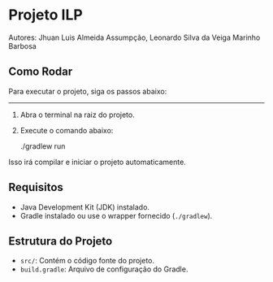 # Projeto ILP

Autores: Jhuan Luis Almeida Assumpção, Leonardo Silva da Veiga Marinho Barbosa

## Como Rodar

Para executar o projeto, siga os passos abaixo:

---

1. Abra o terminal na raiz do projeto.
2. Execute o comando abaixo:

    ./gradlew run

Isso irá compilar e iniciar o projeto automaticamente.

## Requisitos

- Java Development Kit (JDK) instalado.
- Gradle instalado ou use o wrapper fornecido (`./gradlew`).

## Estrutura do Projeto

- `src/`: Contém o código fonte do projeto.
- `build.gradle`: Arquivo de configuração do Gradle.
